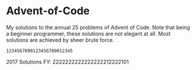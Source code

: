 # Advent-of-Code
My solutions to the annual 25 problems of Advent of Code.
Note that being a beginner programmer, these solutions are not elegant at all. Most solutions are achieved by sheer brute force.

    1234567890123456789012345
2017 Solutions
FY: 2222222222222222212222101
